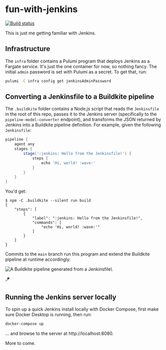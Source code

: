 # fun-with-jenkins

[![Build status](https://badge.buildkite.com/41540f18af5fa6a63abe00a854bfe22f7a1a0131210f7c08a4.svg)](https://buildkite.com/cnunciato/fun-with-jenkins)

This is just me getting familiar with Jenkins.

## Infrastructure

The `infra` folder contains a Pulumi program that deploys Jenkins as a Fargate service. It's just the one container for now, so nothing fancy. The initial `admin` password is set with Pulumi as a secret. To get that, run:

```bash
pulumi -C infra config get jenkinsAdminPassword
```

## Converting a Jenkinsfile to a Buildkite pipeline

The `.buildkite` folder contains a Node.js script that reads the `Jenkinsfile` in the root of this repo, passes it to the Jenkins server (specifically to the `pipeline-model-converter` endpoint), and transforms the JSON returned by Jenkins into a Buildkite pipeline definition. For example, given the following `Jenkinsfile`:

```groovy
pipeline {
    agent any
    stages {
        stage(':jenkins: Hello from the Jenkinsfile!') {
            steps {
                echo 'Hi, world! :wave:'
            }
        }
    }
}
```

You'd get:

```
$ npm -C .buildkite --silent run build 
{
    "steps": [
        {
            "label": ":jenkins: Hello from the Jenkinsfile!",
            "commands": [
                "echo 'Hi, world! :wave:'"
            ]
        }
    ]
}
```

Commits to the `main` branch run this program and extend the Buildkite pipeline at runtime accordingly:

![A Buildkite pipeline generated from a Jenkinsfile](https://github.com/user-attachments/assets/758e44c0-e506-44d7-9afb-224efcfa5745)\

:kite:

## Running the Jenkins server locally

To spin up a quick Jenkins install locally with Docker Compose, first make sure Docker Desktop is running, then run:

```bash
docker-compose up
```

... and browse to the server at http://localhost:8080.

More to come.
